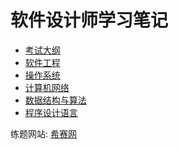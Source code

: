 <!-- 正文笔记 -->
# 软件设计师学习笔记
* [考试大纲](./SoftwareDesignEngineer/syllabus)
* [软件工程](./SoftwareDesignEngineer/软件工程)
* [操作系统](./SoftwareDesignEngineer/操作系统)
* [计算机网络](./SoftwareDesignEngineer/network)
* [数据结构与算法](./SoftwareDesignEngineer/algorithm)
* [程序设计语言](./SoftwareDesignEngineer/程序设计语言)



练题网站: [希赛网](https://www.educity.cn/xuanke/rk/prog/?sywzggw#jxst)